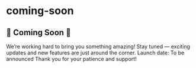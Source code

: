 # coming-soon
## 🚧 Coming Soon 🚧 
We’re working hard to bring you something amazing! Stay tuned — exciting updates and new features are just around the corner. Launch date: To be announced Thank you for your patience and support!
